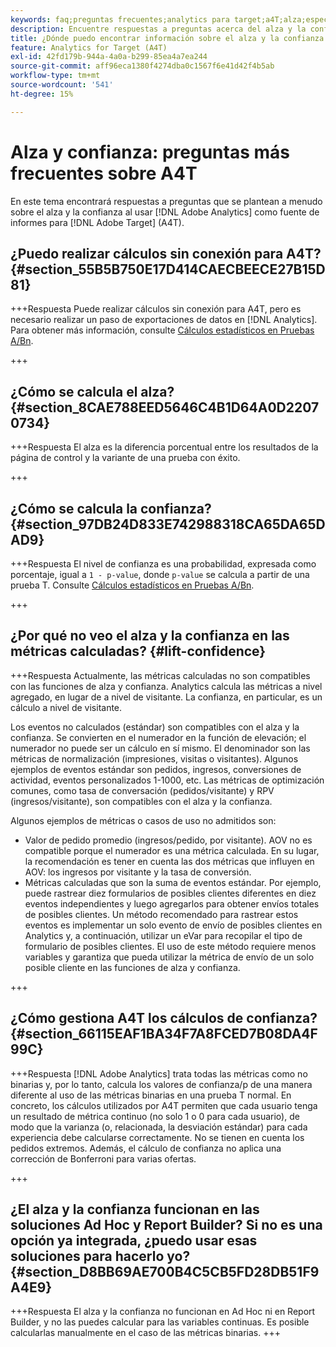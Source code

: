 ```yaml
---
keywords: faq;preguntas frecuentes;analytics para target;a4T;alza;específicos;creador de informes;confianza
description: Encuentre respuestas a preguntas acerca del alza y la confianza al usar Analytics for [!DNL Target] (A4T). A4T le permite utilizar los informes de Analytics para  [!DNL Target] actividades.
title: ¿Dónde puedo encontrar información sobre el alza y la confianza con A4T?
feature: Analytics for Target (A4T)
exl-id: 42fd179b-944a-4a0a-b299-85ea4a7ea244
source-git-commit: aff96eca1380f4274dba0c1567f6e41d42f4b5ab
workflow-type: tm+mt
source-wordcount: '541'
ht-degree: 15%

---
```


# Alza y confianza: preguntas más frecuentes sobre A4T

En este tema encontrará respuestas a preguntas que se plantean a menudo sobre el alza y la confianza al usar [!DNL Adobe Analytics] como fuente de informes para [!DNL Adobe Target] (A4T).

## ¿Puedo realizar cálculos sin conexión para A4T? {#section_55B5B750E17D414CAECBEECE27B15D81}

+++Respuesta
Puede realizar cálculos sin conexión para A4T, pero es necesario realizar un paso de exportaciones de datos en [!DNL Analytics]. Para obtener más información, consulte [Cálculos estadísticos en Pruebas A/Bn](/help/main/c-reports/statistical-methodology/statistical-calculations.md).

+++

## ¿Cómo se calcula el alza? {#section_8CAE788EED5646C4B1D64A0D22070734}

+++Respuesta
El alza es la diferencia porcentual entre los resultados de la página de control y la variante de una prueba con éxito.

+++

## ¿Cómo se calcula la confianza?   {#section_97DB24D833E742988318CA65DA65DAD9}

+++Respuesta
El nivel de confianza es una probabilidad, expresada como porcentaje, igual a `1 - p-value`, donde `p-value` se calcula a partir de una prueba T. Consulte [Cálculos estadísticos en Pruebas A/Bn](/help/main/c-reports/statistical-methodology/statistical-calculations.md).

+++

## ¿Por qué no veo el alza y la confianza en las métricas calculadas?   {#lift-confidence}

+++Respuesta
Actualmente, las métricas calculadas no son compatibles con las funciones de alza y confianza. Analytics calcula las métricas a nivel agregado, en lugar de a nivel de visitante. La confianza, en particular, es un cálculo a nivel de visitante.

Los eventos no calculados (estándar) son compatibles con el alza y la confianza. Se convierten en el numerador en la función de elevación; el numerador no puede ser un cálculo en sí mismo. El denominador son las métricas de normalización (impresiones, visitas o visitantes). Algunos ejemplos de eventos estándar son pedidos, ingresos, conversiones de actividad, eventos personalizados 1-1000, etc. Las métricas de optimización comunes, como tasa de conversación (pedidos/visitante) y RPV (ingresos/visitante), son compatibles con el alza y la confianza.

Algunos ejemplos de métricas o casos de uso no admitidos son:

* Valor de pedido promedio (ingresos/pedido, por visitante). AOV no es compatible porque el numerador es una métrica calculada. En su lugar, la recomendación es tener en cuenta las dos métricas que influyen en AOV: los ingresos por visitante y la tasa de conversión.
* Métricas calculadas que son la suma de eventos estándar. Por ejemplo, puede rastrear diez formularios de posibles clientes diferentes en diez eventos independientes y luego agregarlos para obtener envíos totales de posibles clientes. Un método recomendado para rastrear estos eventos es implementar un solo evento de envío de posibles clientes en Analytics y, a continuación, utilizar un eVar para recopilar el tipo de formulario de posibles clientes. El uso de este método requiere menos variables y garantiza que pueda utilizar la métrica de envío de un solo posible cliente en las funciones de alza y confianza.

+++

## ¿Cómo gestiona A4T los cálculos de confianza?   {#section_66115EAF1BA34F7A8FCED7B08DA4F99C}

+++Respuesta
[!DNL Adobe Analytics] trata todas las métricas como no binarias y, por lo tanto, calcula los valores de confianza/p de una manera diferente al uso de las métricas binarias en una prueba T normal. En concreto, los cálculos utilizados por A4T permiten que cada usuario tenga un resultado de métrica continuo (no solo 1 o 0 para cada usuario), de modo que la varianza (o, relacionada, la desviación estándar) para cada experiencia debe calcularse correctamente. No se tienen en cuenta los pedidos extremos. Además, el cálculo de confianza no aplica una corrección de Bonferroni para varias ofertas.

+++

## ¿El alza y la confianza funcionan en las soluciones Ad Hoc y Report Builder? Si no es una opción ya integrada, ¿puedo usar esas soluciones para hacerlo yo? {#section_D8BB69AE700B4C5CB5FD28DB51F9A4E9}

+++Respuesta
El alza y la confianza no funcionan en Ad Hoc ni en Report Builder, y no las puedes calcular para las variables continuas. Es posible calcularlas manualmente en el caso de las métricas binarias.
+++
